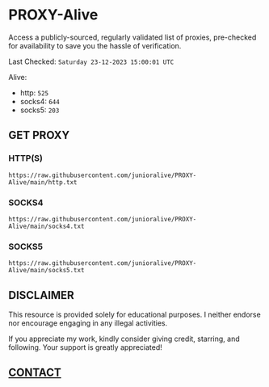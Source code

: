 # PROXY-Alive

Access a publicly-sourced, regularly validated list of proxies, pre-checked for availability to save you the hassle of verification.

Last Checked: `Saturday 23-12-2023 15:00:01 UTC`

Alive:
- http: `525`
- socks4: `644`
- socks5: `203`

## GET PROXY

### HTTP(S)

```https://raw.githubusercontent.com/junioralive/PROXY-Alive/main/http.txt```

### SOCKS4

```https://raw.githubusercontent.com/junioralive/PROXY-Alive/main/socks4.txt```

### SOCKS5

```https://raw.githubusercontent.com/junioralive/PROXY-Alive/main/socks5.txt```

## DISCLAIMER

This resource is provided solely for educational purposes. I neither endorse nor encourage engaging in any illegal activities.

If you appreciate my work, kindly consider giving credit, starring, and following. Your support is greatly appreciated! 

## [CONTACT](https://t.me/TheJuniorAlive)
